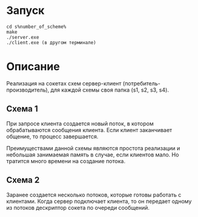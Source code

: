 # Запуск
```
cd s%number_of_sсheme%
make 
./server.exe
./client.exe (в другом терминале)
```

# Описание

Реализация на сокетах схем сервер-клиент (потребитель-производитель), для каждой схемы своя папка (s1, s2, s3, s4).

## Схема 1 

При запросе клиента создается новый поток, в котором обрабатываются сообщения клиента. Если клиент заканчивает общение, то процесс завершается.

Преимуществами данной схемы являются простота реализации и небольшая занимаемая память в случае, если клиентов мало. Но тратится много времени на создание потока.

## Схема 2

Заранее создается несколько потоков, которые готовы работать с клиентами. Когда сервер подключает клиента, то он передает одному из потоков дескриптор сокета по очереди сообщений.

